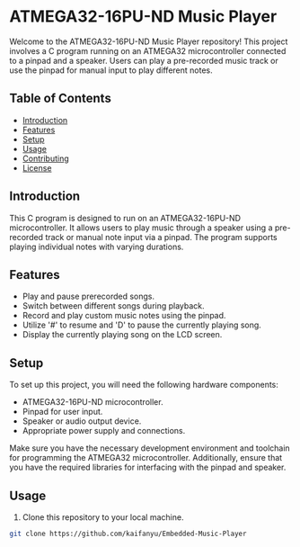 # ATMEGA32-16PU-ND Music Player

Welcome to the ATMEGA32-16PU-ND Music Player repository! This project involves a C program running on an ATMEGA32 microcontroller connected to a pinpad and a speaker. Users can play a pre-recorded music track or use the pinpad for manual input to play different notes.

## Table of Contents
- [Introduction](#introduction)
- [Features](#features)
- [Setup](#setup)
- [Usage](#usage)
- [Contributing](#contributing)
- [License](#license)

## Introduction

This C program is designed to run on an ATMEGA32-16PU-ND microcontroller. It allows users to play music through a speaker using a pre-recorded track or manual note input via a pinpad. The program supports playing individual notes with varying durations.

## Features

- Play and pause prerecorded songs.
- Switch between different songs during playback.
- Record and play custom music notes using the pinpad.
- Utilize '#' to resume and 'D' to pause the currently playing song.
- Display the currently playing song on the LCD screen.

## Setup

To set up this project, you will need the following hardware components:

- ATMEGA32-16PU-ND microcontroller.
- Pinpad for user input.
- Speaker or audio output device.
- Appropriate power supply and connections.

Make sure you have the necessary development environment and toolchain for programming the ATMEGA32 microcontroller. Additionally, ensure that you have the required libraries for interfacing with the pinpad and speaker.

## Usage

1. Clone this repository to your local machine.

```bash
git clone https://github.com/kaifanyu/Embedded-Music-Player
